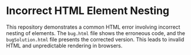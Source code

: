 # Incorrect HTML Element Nesting

This repository demonstrates a common HTML error involving incorrect nesting of elements. The `bug.html` file shows the erroneous code, and the `bugSolution.html` file presents the corrected version.  This leads to invalid HTML and unpredictable rendering in browsers.